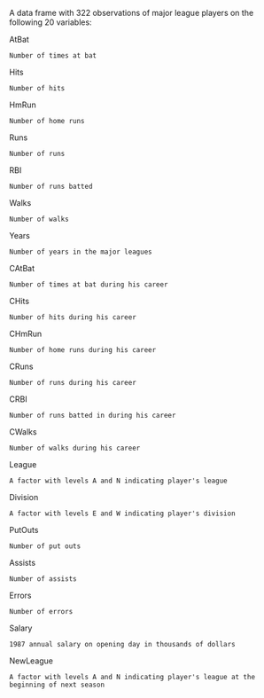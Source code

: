
A data frame with 322 observations of major league players on the following 20 variables:

AtBat

    Number of times at bat 
Hits

    Number of hits
HmRun

    Number of home runs 
Runs

    Number of runs 
RBI

    Number of runs batted 
Walks

    Number of walks 
Years

    Number of years in the major leagues
CAtBat

    Number of times at bat during his career
CHits

    Number of hits during his career
CHmRun

    Number of home runs during his career
CRuns

    Number of runs during his career
CRBI

    Number of runs batted in during his career
CWalks

    Number of walks during his career
League

    A factor with levels A and N indicating player's league 
Division

    A factor with levels E and W indicating player's division
PutOuts

    Number of put outs
Assists

    Number of assists
Errors

    Number of errors
Salary

    1987 annual salary on opening day in thousands of dollars
    
NewLeague

    A factor with levels A and N indicating player's league at the beginning of next season
